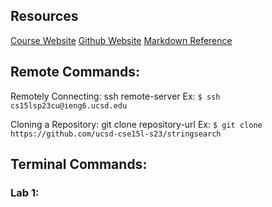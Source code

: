 ## Resources
[Course Website](https://ucsd-cse15l-s23.github.io/)
[Github Website](https://yourcousinfrog.github.io/cse15l-lab-reports/)
[Markdown Reference](https://commonmark.org/help/)

## Remote Commands:

Remotely Connecting: ssh remote-server
Ex: `$ ssh cs15lsp23cu@ieng6.ucsd.edu`
  
Cloning a Repository: git clone repository-url
Ex: `$ git clone https://github.com/ucsd-cse15l-s23/stringsearch`

## Terminal Commands:
### Lab 1:
